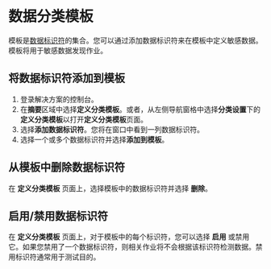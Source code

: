 # 数据分类模板
模板是[数据标识符](data-identifiers.md)的集合。您可以通过添加数据标识符来在模板中定义敏感数据。模板将用于敏感数据发现作业。

## 将数据标识符添加到模板

1. 登录解决方案的控制台。
2. 在**摘要**区域中选择**定义分类模板**。或者，从左侧导航窗格中选择**分类设置**下的**定义分类模板**以打开**定义分类模板**页面。
3. 选择**添加数据标识符**。您将在窗口中看到一列数据标识符。
4. 选择一个或多个数据标识符并选择**添加到模板**。

## 从模板中删除数据标识符

在 **定义分类模板** 页面上，选择模板中的数据标识符并选择 **删除**。

## 启用/禁用数据标识符

在 **定义分类模板** 页面上，对于模板中的每个标识符，您可以选择 **启用** 或禁用它。如果您禁用了一个数据标识符，则相关作业将不会根据该标识符检测数据。禁用标识符通常用于测试目的。